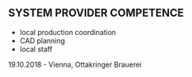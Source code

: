 ## SYSTEM PROVIDER COMPETENCE

+ local production coordination
+ CAD planning 
+ local staff

19.10.2018 - Vienna, Ottakringer Brauerei